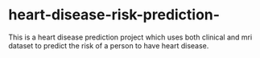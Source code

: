 # heart-disease-risk-prediction-
This is a heart disease prediction project which uses both clinical 
and mri dataset to predict the risk of a person to have heart disease.
